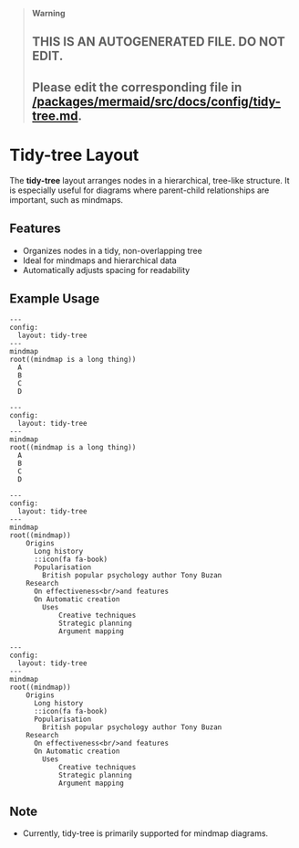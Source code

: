 > **Warning**
>
> ## THIS IS AN AUTOGENERATED FILE. DO NOT EDIT.
>
> ## Please edit the corresponding file in [/packages/mermaid/src/docs/config/tidy-tree.md](../../packages/mermaid/src/docs/config/tidy-tree.md).

# Tidy-tree Layout

The **tidy-tree** layout arranges nodes in a hierarchical, tree-like structure. It is especially useful for diagrams where parent-child relationships are important, such as mindmaps.

## Features

- Organizes nodes in a tidy, non-overlapping tree
- Ideal for mindmaps and hierarchical data
- Automatically adjusts spacing for readability

## Example Usage

```mermaid-example
---
config:
  layout: tidy-tree
---
mindmap
root((mindmap is a long thing))
  A
  B
  C
  D
```

```mermaid
---
config:
  layout: tidy-tree
---
mindmap
root((mindmap is a long thing))
  A
  B
  C
  D
```

```mermaid-example
---
config:
  layout: tidy-tree
---
mindmap
root((mindmap))
    Origins
      Long history
      ::icon(fa fa-book)
      Popularisation
        British popular psychology author Tony Buzan
    Research
      On effectiveness<br/>and features
      On Automatic creation
        Uses
            Creative techniques
            Strategic planning
            Argument mapping
```

```mermaid
---
config:
  layout: tidy-tree
---
mindmap
root((mindmap))
    Origins
      Long history
      ::icon(fa fa-book)
      Popularisation
        British popular psychology author Tony Buzan
    Research
      On effectiveness<br/>and features
      On Automatic creation
        Uses
            Creative techniques
            Strategic planning
            Argument mapping
```

## Note

- Currently, tidy-tree is primarily supported for mindmap diagrams.
